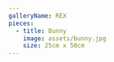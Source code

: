 ```yaml
---
galleryName: REX
pieces:
  - title: Bunny
    image: assets/bunny.jpg
    size: 25cm x 50cm
---
```

